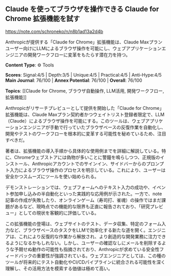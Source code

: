 ## Claude を使ってブラウザを操作できる Claude for Chrome 拡張機能を試す

https://note.com/schroneko/n/n8b1ad13a2d4b

Anthropicが提供する「Claude for Chrome」拡張機能は、Claude Maxプランユーザー向けにLLMによるブラウザ操作を可能にし、ウェブアプリケーションエンジニアの開発ワークフローに変革をもたらす潜在力を持つ。

**Content Type**: ⚙️ Tools

**Scores**: Signal:4/5 | Depth:3/5 | Unique:4/5 | Practical:4/5 | Anti-Hype:4/5
**Main Journal**: 76/100 | **Annex Potential**: 76/100 | **Overall**: 76/100

**Topics**: [[Claude for Chrome, ブラウザ自動操作, LLM活用, 開発ワークフロー, 拡張機能]]

Anthropicがリサーチプレビューとして提供を開始した「Claude for Chrome」拡張機能は、Claude Maxプラン契約者かつウェイトリスト登録者限定で、LLM（Claude）によるブラウザ操作を可能にする。このツールは、ウェブアプリケーションエンジニアが手動で行っていたブラウザベースの反復作業を自動化し、開発やテストのワークフローを根本的に変革する可能性を秘めているため、注目すべきだ。

著者は、拡張機能の導入手順から具体的な使用例までを詳細に解説している。特に、Chromeウェブストアには偽物が多いことに警鐘を鳴らしつつ、正規版のインストール、Anthropicアカウントでのサインイン、サイドバーからのプロンプト入力によるブラウザ操作のプロセスを明示している。これにより、ユーザーは安全かつスムーズにツールを使い始められる。

デモンストレーションでは、ウェブフォームへのテキスト入力の成功や、イベント参加申し込みの半自動化といった実践的な応用例が示された。一方で、note記事の作成が失敗したり、オンラインゲーム（寿司打、雀魂）の操作ではまだ課題があるなど、現時点での機能的な限界も正直に報告されており、「研究プレビュー」としての現状を客観的に評価している。

この拡張機能の登場は、ウェブサイトのテスト、データ収集、特定のフォーム入力など、ブラウザベースのタスクをLLMで効率化する新たな道を開く。エンジニアは、これにより反復的な作業から解放され、より創造的な開発業務に注力できるようになるかもしれない。しかし、ユーザーの確認なしにメールを削除するような予期せぬ動作の可能性も指摘されており、Anthropicが求めている安全性フィードバックの重要性が強調されている。ウェブエンジニアとしては、この種のツールが将来的にテスト自動化やCI/CDパイプラインに統合される可能性を深く理解し、その活用方法を模索する価値は極めて高い。